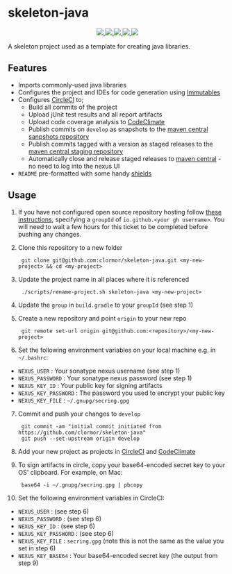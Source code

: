 # skeleton-java

<p align="center">
    <a href="https://circleci.com/gh/clormor/skeleton-java">
        <img src="https://img.shields.io/circleci/project/github/clormor/skeleton-java.svg?style=plastic" />
    </a>
    <a href="https://maven-badges.herokuapp.com/maven-central/io.github.clormor/skeleton-java">
        <img src="https://img.shields.io/maven-central/v/io.github.clormor/skeleton-java.svg?style=plastic" />
    </a>
    <a href="https://codeclimate.com/github/clormor/skeleton-java">
        <img src="https://img.shields.io/codeclimate/coverage/clormor/skeleton-java.svg?style=plastic" />
    </a>
    <a href="https://codeclimate.com/github/clormor/skeleton-java/issues">
        <img src="https://img.shields.io/codeclimate/maintainability/clormor/skeleton-java.svg?style=plastic" />
    </a>
    <a href="https://github.com/clormor/skeleton-java/commits">
        <img src="https://img.shields.io/github/last-commit/clormor/skeleton-java.svg?style=plastic" />
    </a>
</p>

A skeleton project used as a template for creating java libraries.

## Features

* Imports commonly-used java libraries
* Configures the project and IDEs for code generation using [Immutables](https://immutables.github.io/)
* Configures [CircleCI](https://circleci.com/) to;
  * Build all commits of the project
  * Upload jUnit test results and all report artifacts
  * Upload code coverage analysis to [CodeClimate](https://codeclimate.com)
  * Publish commits on `develop` as snapshots to the [maven central sanpshots repository](https://oss.sonatype.org/content/repositories/snapshots/)
  * Publish commits tagged with a version as staged releases to the [maven central staging repository](https://oss.sonatype.org/service/local/staging/deploy/maven2)
  * Automatically close and release staged releases to [maven central](https://oss.sonatype.org/service/local/staging/deploy/maven2) - no need to log into the nexus UI
* `README` pre-formatted with some handy [shields](https://shields.io)

## Usage

1. If you have not configured open source repository hosting follow [these instructions](https://central.sonatype.org/pages/ossrh-guide.html), specifying a `groupId` of `io.github.<your gh username>`. You will need to wait a few hours for this ticket to be completed before pushing any changes.
2. Clone this repository to a new folder

        git clone git@github.com:clormor/skeleton-java.git <my-new-project> && cd <my-project>

3. Update the project name in all places where it is referenced

        ./scripts/rename-project.sh skeleton-java <my-new-project>

4. Update the `group` in `build.gradle` to your `groupId` (see step 1)

5. Create a new repository and point `origin` to your new repo

        git remote set-url origin git@github.com:<repository>/<my-new-project>

6. Set the following environment variables on your local machine e.g. in `~/.bashrc`:
  * `NEXUS_USER` : Your sonatype nexus username (see step 1)
  * `NEXUS_PASSWORD` : Your sonatype nexus password (see step 1)
  * `NEXUS_KEY_ID` : Your public key for signing artifacts
  * `NEXUS_KEY_PASSWORD` : The password you used to encrypt your public key
  * `NEXUS_KEY_FILE` : `~/.gnupg/secring.gpg`

7. Commit and push your changes to `develop`

        git commit -am "initial commit initiated from https://github.com/clormor/skeleton-java"
        git push --set-upstream origin develop

8. Add your new project as projects in [CircleCI](https://circleci.com/) and [CodeClimate](https://codeclimate.com)

9. To sign artifacts in circle, copy your base64-encoded secret key to your OS' clipboard. For example, on Mac:

        base64 -i ~/.gnupg/secring.gpg | pbcopy

10. Set the following environment variables in CircleCI:
  * `NEXUS_USER` : (see step 6)
  * `NEXUS_PASSWORD` : (see step 6)
  * `NEXUS_KEY_ID` : (see step 6)
  * `NEXUS_KEY_PASSWORD` : (see step 6)
  * `NEXUS_KEY_FILE` : `secring.gpg` (note this is not the same as the value you set in step 6)
  * `NEXUS_KEY_BASE64` : Your base64-encoded secret key (the output from step 9)

